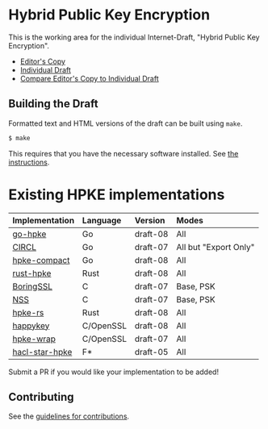 # Hybrid Public Key Encryption

This is the working area for the individual Internet-Draft, "Hybrid Public Key Encryption".

* [Editor's Copy](https://cfrg.github.io/draft-irtf-cfrg-hpke/#go.draft-irtf-cfrg-hpke.html)
* [Individual Draft](https://tools.ietf.org/html/draft-irtf-cfrg-hpke)
* [Compare Editor's Copy to Individual Draft](https://cfrg.github.io/draft-irtf-cfrg-hpke/#go.draft-irtf-cfrg-hpke.diff)

## Building the Draft

Formatted text and HTML versions of the draft can be built using `make`.

```sh
$ make
```

This requires that you have the necessary software installed.  See
[the instructions](https://github.com/martinthomson/i-d-template/blob/master/doc/SETUP.md).

# Existing HPKE implementations

| Implementation                                     | Language | Version  | Modes  |
| -------------------------------------------------- |:---------|:---------|:-------|
| [go-hpke](https://github.com/cisco/go-hpke)        | Go       | draft-08 | All    |
| [CIRCL](https://github.com/cloudflare/circl/tree/master/hpke) | Go       | draft-07 | All but "Export Only" |
| [hpke-compact](https://github.com/jedisct1/go-hpke-compact)   | Go       | draft-08 | All    |
| [rust-hpke](https://github.com/rozbb/rust-hpke)    | Rust     | draft-08 | All    |
| [BoringSSL](https://boringssl.googlesource.com/boringssl/+/HEAD/crypto/hpke/) | C | draft-07 | Base, PSK |
| [NSS](https://hg.mozilla.org/projects/nss/file/tip/lib/pk11wrap) | C | draft-07 | Base, PSK |
| [hpke-rs](https://github.com/franziskuskiefer/hpke-rs)    | Rust     | draft-08 | All    |
| [happykey](https://github.com/sftcd/happykey) | C/OpenSSL | draft-08 | All |
| [hpke-wrap](https://github.com/danharkins/hpke-wrap) | C/OpenSSL | draft-07 | All |
| [hacl-star-hpke](https://github.com/project-everest/hacl-star/blob/_blipp_hpke/specs/Spec.Agile.HPKE.fsti) | F\* | draft-05 | All |

Submit a PR if you would like your implementation to be added!

## Contributing

See the
[guidelines for contributions](https://github.com/cfrg/draft-irtf-cfrg-hpke/blob/master/CONTRIBUTING.md).
